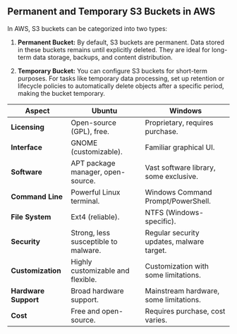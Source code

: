 ## Permanent and Temporary S3 Buckets in AWS

In AWS, S3 buckets can be categorized into two types:

1. **Permanent Bucket:** By default, S3 buckets are permanent. Data stored in these buckets remains until explicitly deleted. They are ideal for long-term data storage, backups, and content distribution.

2. **Temporary Bucket:** You can configure S3 buckets for short-term purposes. For tasks like temporary data processing, set up retention or lifecycle policies to automatically delete objects after a specific period, making the bucket temporary.


| Aspect                | Ubuntu                               | Windows                           |
|-----------------------|-------------------------------------|-----------------------------------|
| **Licensing**         | Open-source (GPL), free.            | Proprietary, requires purchase.   |
| **Interface**         | GNOME (customizable).               | Familiar graphical UI.            |
| **Software**          | APT package manager, open-source.   | Vast software library, some exclusive. |
| **Command Line**      | Powerful Linux terminal.            | Windows Command Prompt/PowerShell. |
| **File System**       | Ext4 (reliable).                    | NTFS (Windows-specific).          |
| **Security**          | Strong, less susceptible to malware. | Regular security updates, malware target. |
| **Customization**     | Highly customizable and flexible.   | Customization with some limitations. |
| **Hardware Support**  | Broad hardware support.             | Mainstream hardware, some limitations. |
| **Cost**              | Free and open-source.               | Requires purchase, cost varies.  |






